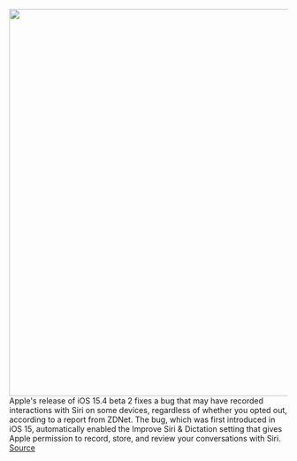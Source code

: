 <img src='https://cdn.vox-cdn.com/thumbor/gnHsrtPQNm4gyNCt0vyP0JaNNz0=/0x0:2040x1360/1200x800/filters:focal(857x517:1183x843)/cdn.vox-cdn.com/uploads/chorus_image/image/70486015/acastro_180604_1777_apple_wwdc_0004.0.jpg' width='700px' /><br/>
Apple's release of iOS 15.4 beta 2 fixes a bug that may have recorded interactions with Siri on some devices, regardless of whether you opted out, according to a report from ZDNet. The bug, which was first introduced in iOS 15, automatically enabled the Improve Siri & Dictation setting that gives Apple permission to record, store, and review your conversations with Siri.
<a href='https://www.theverge.com/2022/2/8/22924225/apple-ios-15-bug-recorded-interactions-siri'> Source <a/>